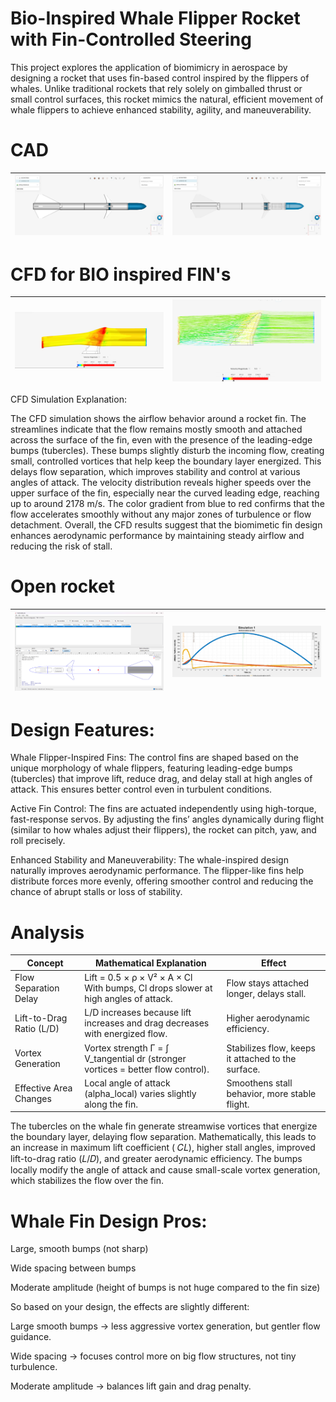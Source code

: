 # Bio-Inspired Whale Flipper Rocket with Fin-Controlled Steering

This project explores the application of biomimicry in aerospace by designing a rocket that uses fin-based control inspired by the flippers of whales. Unlike traditional rockets that rely solely on gimballed thrust or small control surfaces, this rocket mimics the natural, efficient movement of whale flippers to achieve enhanced stability, agility, and maneuverability.


# CAD

| <img src= "CAD/IMG/Screenshot 2025-04-08 201051.png" > | <img src="CAD/IMG/Screenshot 2025-04-08 201104.png" > |
| --------------------------- | --------------------------- |

# CFD for BIO inspired FIN's



| <img src= "CFD/Screenshot 2025-04-08 212336.png" > | <img src="CFD/Screenshot 2025-04-08 212457.png" > |
| --------------------------- | --------------------------- |

CFD Simulation Explanation:

The CFD simulation shows the airflow behavior around a rocket fin. The streamlines indicate that the flow remains mostly smooth and attached across the surface of the fin, even with the presence of the leading-edge bumps (tubercles). These bumps slightly disturb the incoming flow, creating small, controlled vortices that help keep the boundary layer energized. This delays flow separation, which improves stability and control at various angles of attack. The velocity distribution reveals higher speeds over the upper surface of the fin, especially near the curved leading edge, reaching up to around 2178 m/s. The color gradient from blue to red confirms that the flow accelerates smoothly without any major zones of turbulence or flow detachment. Overall, the CFD results suggest that the biomimetic fin design enhances aerodynamic performance by maintaining steady airflow and reducing the risk of stall.


# Open rocket 

| <img src= "OPEN ROCKET/Screenshot 2025-04-08 203237.png" > | <img src="OPEN ROCKET/graph.png" > |
| --------------------------- | --------------------------- |

# Design Features:

Whale Flipper-Inspired Fins:
The control fins are shaped based on the unique morphology of whale flippers, featuring leading-edge bumps (tubercles) that improve lift, reduce drag, and delay stall at high angles of attack. This ensures better control even in turbulent conditions.

Active Fin Control:
The fins are actuated independently using high-torque, fast-response servos. By adjusting the fins’ angles dynamically during flight (similar to how whales adjust their flippers), the rocket can pitch, yaw, and roll precisely.

Enhanced Stability and Maneuverability:
The whale-inspired design naturally improves aerodynamic performance. The flipper-like fins help distribute forces more evenly, offering smoother control and reducing the chance of abrupt stalls or loss of stability.


# Analysis

| **Concept**                | **Mathematical Explanation**                                                                 | **Effect**                                          |
|-----------------------------|----------------------------------------------------------------------------------------------|-----------------------------------------------------|
| Flow Separation Delay       | Lift = 0.5 × ρ × V² × A × Cl <br> With bumps, Cl drops slower at high angles of attack.      | Flow stays attached longer, delays stall.           |
| Lift-to-Drag Ratio (L/D)    | L/D increases because lift increases and drag decreases with energized flow.                 | Higher aerodynamic efficiency.                     |
| Vortex Generation           | Vortex strength Γ = ∫ V_tangential dr (stronger vortices = better flow control).              | Stabilizes flow, keeps it attached to the surface.  |
| Effective Area Changes      | Local angle of attack (alpha_local) varies slightly along the fin.                           | Smoothens stall behavior, more stable flight.       |


The tubercles on the whale fin generate streamwise vortices that energize the boundary layer, delaying flow separation. Mathematically, this leads to an increase in maximum lift coefficient (
𝐶𝐿), higher stall angles, improved lift-to-drag ratio (𝐿/𝐷), and greater aerodynamic efficiency. The bumps locally modify the angle of attack and cause small-scale vortex generation, which stabilizes the flow over the fin.



# Whale Fin Design Pros:
Large, smooth bumps (not sharp)

Wide spacing between bumps

Moderate amplitude (height of bumps is not huge compared to the fin size)

So based on your design, the effects are slightly different:

Large smooth bumps → less aggressive vortex generation, but gentler flow guidance.

Wide spacing → focuses control more on big flow structures, not tiny turbulence.

Moderate amplitude → balances lift gain and drag penalty.


